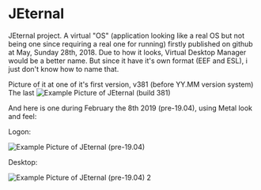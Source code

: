 # JEternal

JEternal project. A virtual "OS" (application looking like a real OS but not being one since requiring a real one for running) firstly published on github at May, Sunday 28th, 2018.
Due to how it looks, Virtual Desktop Manager would be a better name. But since it have it's own format (EEF and ESL), i just don't know how to name that.

Picture of it at one of it's first version, v381 (before YY.MM version system)
The last 
![Example Picture of JEternal (build 381)](https://gamexmc.000webhostapp.com/misc/JEternalExample.png)

And here is one during February the 8th 2019 (pre-19.04), using Metal look and feel:


Logon:


![Example Picture of JEternal (pre-19.04)](https://gamexmc.000webhostapp.com/misc/JEternalExample3.png)


Desktop:


![Example Picture of JEternal (pre-19.04) 2](https://gamexmc.000webhostapp.com/misc/JEternalExample2.png)
